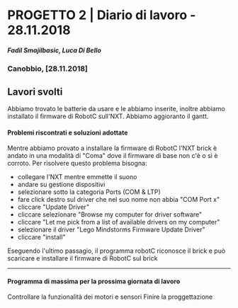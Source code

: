 # PROGETTO 2 | Diario di lavoro - 28.11.2018
##### Fadil Smajilbasic, Luca Di Bello
### Canobbio, [28.11.2018]

## Lavori svolti
Abbiamo trovato le batterie da usare e le abbiamo inserite, inoltre abbiamo installato il firmware di RobotC sull'NXT.
Abbiamo aggioranto il gantt.

#### Problemi riscontrati e soluzioni adottate
Mentre abbiamo provato a installare la firmware di RobotC l'NXT brick è andato in una modalità di "Coma" dove il firmware di base non c'è o si è corroto.
Per risolvere questo problema bisogna:
- collegare l'NXT mentre emmette il suono
- andare su gestione dispositivi 
- selezionare sotto la categoria Ports (COM & LTP)
- fare click destro sul driver che nel suo nome non abbia "COM Port x"
- cliccare "Update Driver"
- cliccare selezionare "Browse my computer for driver software"
- cliccare "Let me pick from a list of available drivers on my computer"
- selezionare il driver "Lego Mindstorms Firmware Update Driver"
- cliccare "install"

Eseguendo l'ultimo passagio, il programma robotC riconosce il brick e può scaricare e installare il firmware di RobotC sul brick 

---
<!-- #### Punto della situazione rispetto alla pianificazione -->


#### Programma di massima per la prossima giornata di lavoro
Controllare la funzionalità dei motori e sensori
Finire la proggettazione 